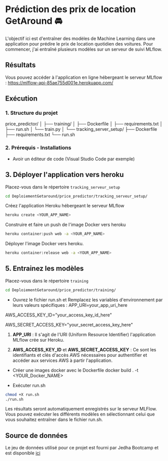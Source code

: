 # Prédiction des prix de location GetAround 🚘
L'objectif ici est d'entraîner des modèles de Machine Learning dans une application pour prédire le prix de location quotidien des voitures. Pour commencer, j'ai entraîné plusieurs modèles sur un serveur de suivi MLflow.

## Résultats
Vous pouvez accéder à l'application en ligne hébergeant le serveur MLflow : https://mlflow-api-85ae755d001e.herokuapp.com/

## Exécution
### 1. Structure du projet

price_predictor/
│
├── training/
│   ├── Dockerfile
│   ├── requirements.txt
│   ├── run.sh
│   └── train.py
│
└── tracking_server_setup/
    ├── Dockerfile
    ├── requirements.txt
    └── run.sh

### 2. Prérequis - Installations
* Avoir un éditeur de code (Visual Studio Code par exemple)

## 3. Déployer l'application vers heroku
Placez-vous dans le répertoire `tracking_serveur_setup`
```bash
cd DeploiementGetaround/price_predictor/tracking_serveur_setup/
```
Créez l'application Heroku hébergeant le serveur MLflow
```bash
heroku create <YOUR_APP_NAME>
```
Construire et faire un push de l'image Docker vers heroku
```bash
heroku container:push web -a <YOUR_APP_NAME>
```
Déployer l'image Docker vers heroku.
```bash
heroku container:release web -a <YOUR_APP_NAME>
```
## 5. Entrainez les modèles
Placez-vous dans le répertoire `training`
```bash
cd DeploiementGetaround/price_predictor/training/
```
* Ouvrez le fichier run.sh et Remplacez les variables d'environnement par leurs valeurs spécifiques :
APP_URI=your_app_uri_here

AWS_ACCESS_KEY_ID="your_access_key_id_here" 

AWS_SECRET_ACCESS_KEY="your_secret_access_key_here" 

1. **APP_URI** : Il s'agit de l'URI (Uniform Resource Identifier) l'application MLflow crée sur Heroku. 
  
2. **AWS_ACCESS_KEY_ID** et **AWS_SECRET_ACCESS_KEY** : Ce sont les identifiants et clés d'accès AWS nécessaires pour authentifier et accéder aux services AWS à partir l'application.

* Créer une images docker avec le Dockerfile
docker build . -t <YOUR_Docker_NAME>

* Exécuter run.sh
```bash
chmod +X run.sh
./run.sh
```
Les résultats seront automatiquement enregistrés sur le serveur MLFlow. Vous pouvez exécuter les différents modèles en sélectionnant celui que vous souhaitez entraîner dans le fichier run.sh.

## Source de données
Le jeu de données utilisé pour ce projet est fourni par Jedha Bootcamp et est disponible [ici](https://full-stack-assets.s3.eu-west-3.amazonaws.com/Deployment/get_around_pricing_project.csv)
